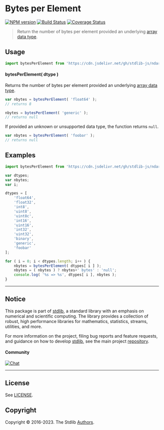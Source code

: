 <!--

@license Apache-2.0

Copyright (c) 2018 The Stdlib Authors.

Licensed under the Apache License, Version 2.0 (the "License");
you may not use this file except in compliance with the License.
You may obtain a copy of the License at

   http://www.apache.org/licenses/LICENSE-2.0

Unless required by applicable law or agreed to in writing, software
distributed under the License is distributed on an "AS IS" BASIS,
WITHOUT WARRANTIES OR CONDITIONS OF ANY KIND, either express or implied.
See the License for the specific language governing permissions and
limitations under the License.

-->

# Bytes per Element

[![NPM version][npm-image]][npm-url] [![Build Status][test-image]][test-url] [![Coverage Status][coverage-image]][coverage-url] <!-- [![dependencies][dependencies-image]][dependencies-url] -->

> Return the number of bytes per element provided an underlying [array data type][@stdlib/ndarray/dtypes].

<!-- Section to include introductory text. Make sure to keep an empty line after the intro `section` element and another before the `/section` close. -->

<section class="intro">

</section>

<!-- /.intro -->

<!-- Package usage documentation. -->



<section class="usage">

## Usage

```javascript
import bytesPerElement from 'https://cdn.jsdelivr.net/gh/stdlib-js/ndarray-base-bytes-per-element@deno/mod.js';
```

#### bytesPerElement( dtype )

Returns the number of bytes per element provided an underlying [array data type][@stdlib/ndarray/dtypes].

```javascript
var nbytes = bytesPerElement( 'float64' );
// returns 8

nbytes = bytesPerElement( 'generic' );
// returns null
```

If provided an unknown or unsupported data type, the function returns `null`.

```javascript
var nbytes = bytesPerElement( 'foobar' );
// returns null
```

</section>

<!-- /.usage -->

<!-- Package usage notes. Make sure to keep an empty line after the `section` element and another before the `/section` close. -->

<section class="notes">

</section>

<!-- /.notes -->

<!-- Package usage examples. -->

<section class="examples">

## Examples

<!-- eslint no-undef: "error" -->

```javascript
import bytesPerElement from 'https://cdn.jsdelivr.net/gh/stdlib-js/ndarray-base-bytes-per-element@deno/mod.js';

var dtypes;
var nbytes;
var i;

dtypes = [
    'float64',
    'float32',
    'int8',
    'uint8',
    'uint8c',
    'int16',
    'uint16',
    'int32',
    'uint32',
    'binary',
    'generic',
    'foobar'
];

for ( i = 0; i < dtypes.length; i++ ) {
    nbytes = bytesPerElement( dtypes[ i ] );
    nbytes = ( nbytes ) ? nbytes+' bytes' : 'null';
    console.log( '%s => %s', dtypes[ i ], nbytes );
}
```

</section>

<!-- /.examples -->

<!-- Section to include cited references. If references are included, add a horizontal rule *before* the section. Make sure to keep an empty line after the `section` element and another before the `/section` close. -->

<section class="references">

</section>

<!-- /.references -->

<!-- Section for related `stdlib` packages. Do not manually edit this section, as it is automatically populated. -->

<section class="related">

</section>

<!-- /.related -->

<!-- Section for all links. Make sure to keep an empty line after the `section` element and another before the `/section` close. -->


<section class="main-repo" >

* * *

## Notice

This package is part of [stdlib][stdlib], a standard library with an emphasis on numerical and scientific computing. The library provides a collection of robust, high performance libraries for mathematics, statistics, streams, utilities, and more.

For more information on the project, filing bug reports and feature requests, and guidance on how to develop [stdlib][stdlib], see the main project [repository][stdlib].

#### Community

[![Chat][chat-image]][chat-url]

---

## License

See [LICENSE][stdlib-license].


## Copyright

Copyright &copy; 2016-2023. The Stdlib [Authors][stdlib-authors].

</section>

<!-- /.stdlib -->

<!-- Section for all links. Make sure to keep an empty line after the `section` element and another before the `/section` close. -->

<section class="links">

[npm-image]: http://img.shields.io/npm/v/@stdlib/ndarray-base-bytes-per-element.svg
[npm-url]: https://npmjs.org/package/@stdlib/ndarray-base-bytes-per-element

[test-image]: https://github.com/stdlib-js/ndarray-base-bytes-per-element/actions/workflows/test.yml/badge.svg?branch=main
[test-url]: https://github.com/stdlib-js/ndarray-base-bytes-per-element/actions/workflows/test.yml?query=branch:main

[coverage-image]: https://img.shields.io/codecov/c/github/stdlib-js/ndarray-base-bytes-per-element/main.svg
[coverage-url]: https://codecov.io/github/stdlib-js/ndarray-base-bytes-per-element?branch=main

<!--

[dependencies-image]: https://img.shields.io/david/stdlib-js/ndarray-base-bytes-per-element.svg
[dependencies-url]: https://david-dm.org/stdlib-js/ndarray-base-bytes-per-element/main

-->

[chat-image]: https://img.shields.io/gitter/room/stdlib-js/stdlib.svg
[chat-url]: https://app.gitter.im/#/room/#stdlib-js_stdlib:gitter.im

[stdlib]: https://github.com/stdlib-js/stdlib

[stdlib-authors]: https://github.com/stdlib-js/stdlib/graphs/contributors

[umd]: https://github.com/umdjs/umd
[es-module]: https://developer.mozilla.org/en-US/docs/Web/JavaScript/Guide/Modules

[deno-url]: https://github.com/stdlib-js/ndarray-base-bytes-per-element/tree/deno
[umd-url]: https://github.com/stdlib-js/ndarray-base-bytes-per-element/tree/umd
[esm-url]: https://github.com/stdlib-js/ndarray-base-bytes-per-element/tree/esm
[branches-url]: https://github.com/stdlib-js/ndarray-base-bytes-per-element/blob/main/branches.md

[stdlib-license]: https://raw.githubusercontent.com/stdlib-js/ndarray-base-bytes-per-element/main/LICENSE

[@stdlib/ndarray/dtypes]: https://github.com/stdlib-js/ndarray-dtypes/tree/deno

</section>

<!-- /.links -->
